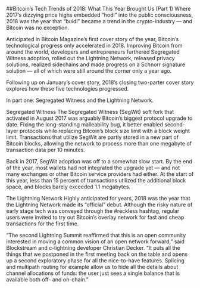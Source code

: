 ##Bitcoin’s Tech Trends of 2018: What This Year Brought Us (Part 1)
Where 2017’s dizzying price highs embedded “hodl” into the public consciousness, 2018 was the year that “buidl" became a trend in the crypto-industry — and Bitcoin was no exception.

Anticipated in Bitcoin Magazine’s first cover story of the year, Bitcoin’s technological progress only accelerated in 2018. Improving Bitcoin from around the world, developers and entrepreneurs furthered Segregated Witness adoption, rolled out the Lightning Network, released privacy solutions, realized sidechains and made progress on a Schnorr signature solution — all of which were still around the corner only a year ago.

Following up on January’s cover story, 2018’s closing two-parter cover story explores how these five technologies progressed.

In part one: Segregated Witness and the Lightning Network.

Segregated Witness
The Segregated Witness (SegWit) soft fork that activated in August 2017 was arguably Bitcoin’s biggest protocol upgrade to date. Fixing the long-standing malleability bug, it better enabled second-layer protocols while replacing Bitcoin’s block size limit with a block weight limit. Transactions that utilize SegWit are partly stored in a new part of Bitcoin blocks, allowing the network to process more than one megabyte of transaction data per 10 minutes.

Back in 2017, SegWit adoption was off to a somewhat slow start. By the end of the year, most wallets had not integrated the upgrade yet — and not many exchanges or other Bitcoin service providers had either. At the start of this year, less than 15 percent of transactions utilized the additional block space, and blocks barely exceeded 1.1 megabytes.

The Lightning Network
Highly anticipated for years, 2018 was the year that the Lightning Network made its “official” debut. Although the risky nature of early stage tech was conveyed through the #reckless hashtag, regular users were invited to try out Bitcoin’s overlay network for fast and cheap transactions for the first time.

“The second Lightning Summit reaffirmed that this is an open community interested in moving a common vision of an open network forward,” said Blockstream and c-lightning developer Christian Decker. “It puts all the things that we postponed in the first meeting back on the table and opens up a second exploratory phase for all the nice-to-have features. Splicing and multipath routing for example allow us to hide all the details about channel allocations of funds: the user just sees a single balance that is available both off- and on-chain.”